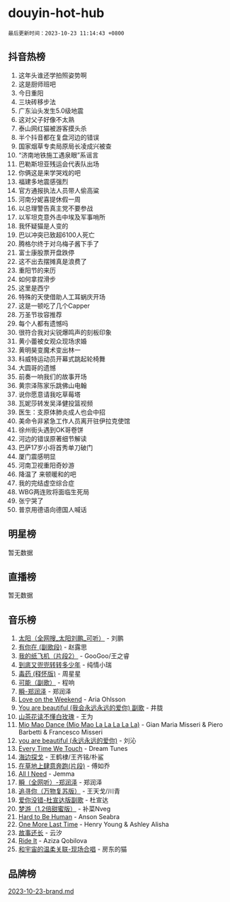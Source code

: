 # douyin-hot-hub

`最后更新时间：2023-10-23 11:14:43 +0800`

## 抖音热榜

1. 这年头谁还学拍照姿势啊
1. 这是厨师班吧
1. 今日重阳
1. 三块砖移步法
1. 广东汕头发生5.0级地震
1. 这对父子好像不太熟
1. 泰山网红猫被游客摸头杀
1. 半个抖音都在复盘河边的错误
1. 国家烟草专卖局原局长凌成兴被查
1. “济南地铁施工遇泉眼”系谣言
1. 巴勒斯坦亚残运会代表队出场
1. 你俩这是来学哭戏的吧
1. 福建多地震感强烈
1. 官方通报执法人员带人偷高粱
1. 河南分妮喜提休假一周
1. 以总理警告真主党不要参战
1. 以军坦克意外击中埃及军事哨所
1. 我怀疑猫是人变的
1. 巴以冲突已致超6100人死亡
1. 腾格尔终于对乌梅子酱下手了
1. 富士康股票开盘跌停
1. 这不出去摆摊真是浪费了
1. 重阳节的来历
1. 如何拿捏滑步
1. 这里是西宁
1. 特殊的天使借助人工耳蜗庆开场
1. 这是一顿吃了几个Capper
1. 万圣节妆容推荐
1. 每个人都有遗憾吗
1. 很符合我对尖锐爆鸣声的刻板印象
1. 黄小蕾被女观众现场求婚
1. 黄明昊变魔术变出林一
1. 科威特运动员开幕式跳起轮椅舞
1. 大圆哥的遗憾
1. 前奏一响我们的故事开场
1. 黄宗泽陈家乐跳佛山电翰
1. 说你愿意请我吃草莓塔
1. 瓦妮莎转发吴泽健投篮视频
1. 医生：支原体肺炎成人也会中招
1. 美命令非紧急工作人员离开驻伊拉克使馆
1. 徐州街头遇到OK哥卷饼
1. 河边的错误原著细节解读
1. 巴萨17岁小将首秀单刀破门
1. 厦门震感明显
1. 河南卫视重阳奇妙游
1. 降温了 来顿暖和的吧
1. 我的完结虚空综合症
1. WBG两连败将面临生死局
1. 张宁哭了
1. 普京用德语向德国人喊话

## 明星榜

暂无数据

## 直播榜

暂无数据

## 音乐榜

1. [太阳（全网搜_太阳刘鹏_可听）](https://sf6-cdn-tos.douyinstatic.com/obj/tos-cn-ve-2774/ogWbyIQnlBFImVbeDocRdCIYtBHlbJXgfZMvgz) - 刘鹏
1. [有你在 (副歌段)](https://sf3-cdn-tos.douyinstatic.com/obj/tos-cn-ve-2774/o8zImmNsI8B0yfAW5FKAB1oBhkMAlIrwsZEi1V) - 赵露思
1. [我的纸飞机（片段2）](https://sf6-cdn-tos.douyinstatic.com/obj/tos-cn-ve-2774/oM2ZrKcg2CD5AeRB2gkeXOFB1IxAGJdZPazYHf) - GooGoo/王之睿
1. [到底又兜兜转转多少年](https://sf3-cdn-tos.douyinstatic.com/obj/tos-cn-ve-2774/os1AQ0obZlDYZQByBsnEHx8h9OoIgCJgXeOfwt) - 纯情小瑞
1. [毒药 (释怀版)](https://sf6-cdn-tos.douyinstatic.com/obj/tos-cn-ve-2774/oYILMEAzspdZBIzy4frJNB8ZHPHWAhiwowd4Ad) - 周星星
1. [可能（副歌）](https://sf3-cdn-tos.douyinstatic.com/obj/tos-cn-ve-2774/cde1731888894259b333569393c2fb51) - 程响
1. [瞬-郑润泽](https://sf3-cdn-tos.douyinstatic.com/obj/tos-cn-ve-2774/oYXHIohzvbNAzBhHgyksWpRM4bfkDsBdBDAynw) - 郑润泽
1. [Love on the Weekend](https://sf6-cdn-tos.douyinstatic.com/obj/tos-cn-ve-2774/o4tVQen5ZtBZEMlD1CDIepBC2OigkU1KQkb1vd) - Aria Ohlsson
1. [You are beautiful (我会永远永远的爱你) 副歌](https://sf3-cdn-tos.douyinstatic.com/obj/tos-cn-ve-2774/o4NlnjbBAIAhg5wOCWzJoyMzkIqGxYsR7f3W4Q) - 井胧
1. [山茶花读不懂白玫瑰](https://sf6-cdn-tos.douyinstatic.com/obj/tos-cn-ve-2774/osfn8B7DktrRHEPJgPCfDbw7QDQEkwC16BxZg9) - 王为
1. [Mio Mao Dance (Mio Mao La La La La La)](https://sf3-cdn-tos.douyinstatic.com/obj/tos-cn-ve-2774/owhJZ1sWIABNvU3gOxlwztm0oAfMK58zHXT8GM) - Gian Maria Misseri & Piero Barbetti & Francesco Misseri
1. [you are beautiful (永远永远的爱你)](https://sf6-cdn-tos.douyinstatic.com/obj/tos-cn-ve-2774/7f5e088a940e42b487e76fd10d0ffcfd) - 刘沁
1. [Every Time We Touch](https://sf3-cdn-tos.douyinstatic.com/obj/tos-cn-ve-2774/ogN6lUKQeBBfEVhIOMikG1CcJjugxk1tztZyhP) - Dream Tunes
1. [海边探戈](https://sf6-cdn-tos.douyinstatic.com/obj/tos-cn-ve-2774/os9gE0VQCGqt6VQkZDyBBYvfSDY0QFe3vVmubn) - 王鹤棣/王齐铭/朴鲨
1. [在草地上肆意奔跑(片段)](https://sf6-cdn-tos.douyinstatic.com/obj/tos-cn-ve-2774/8831d494742f45dabdfa8adb8b817259) - 傅如乔
1. [All I Need](https://sf6-cdn-tos.douyinstatic.com/obj/tos-cn-ve-2774/e8b55ca1d1fa4f90a60c22b8ece170ac) - Jemma
1. [瞬（全网听）-郑润泽](https://sf6-cdn-tos.douyinstatic.com/obj/tos-cn-ve-2774/o4Vb9eJZClCZTnRQYy0BRSeHGrDtrkrQgIBvQt) - 郑润泽
1. [追寻你（万物复苏版）](https://sf3-cdn-tos.douyinstatic.com/obj/tos-cn-ve-2774/oYeAZJsbjIDit9APmBg8u6uDUQnHmoCf3gbo74) - 王天戈/川青
1. [爱你没错-杜宣达版副歌](https://sf6-cdn-tos.douyinstatic.com/obj/tos-cn-ve-2774/oUm8ctBZQfZQ4jUNWbseSYV0lZDsWn6LCODgCB) - 杜宣达
1. [梦游（1.2倍甜蜜版）](https://sf6-cdn-tos.douyinstatic.com/obj/tos-cn-ve-2774/o4gyAUm8hwufoEABmwVIiQtHsFuGzAEEWtNMzo) - 补菜Nveg
1. [Hard to Be Human](https://sf3-cdn-tos.douyinstatic.com/obj/tos-cn-ve-2774/oQItaej4rB1rBfnJUbKPlQOgDWvSUWRy814CZl) - Anson Seabra
1. [One More Last Time](https://sf6-cdn-tos.douyinstatic.com/obj/tos-cn-ve-2774/oAzTlo0LUAdCAIhjktsKWcLAEUKmZwGcOoB1fy) - Henry Young & Ashley Alisha
1. [故事还长](https://sf3-cdn-tos.douyinstatic.com/obj/tos-cn-ve-2774/30a26758c8594f0ab81ac675c33ee2c5) - 云汐
1. [Ride It](https://sf6-cdn-tos.douyinstatic.com/obj/tos-cn-ve-2774/oMZDIYec6eQynQyWBQnCM11DZzkgnBPtBpD4bi) - Aziza Qobilova
1. [和宇宙的温柔关联-现场合唱](https://sf6-cdn-tos.douyinstatic.com/obj/tos-cn-ve-2774/o0hONGDYQBgk0e5bqDeQOonVmncA6tC2nBwZLT) - 房东的猫

## 品牌榜

[2023-10-23-brand.md](2023-10-23-brand.md)
